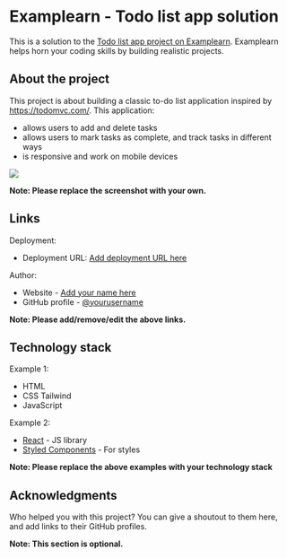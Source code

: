 # Examplearn - Todo list app solution

This is a solution to the [Todo list app project on Examplearn](https://examplearn.com/projects/9e63d5ca-25ea-4341-8cb1-0808762c19c0). Examplearn helps horn your coding skills by building realistic projects. 

## About the project

This project is about building a classic to-do list application inspired by https://todomvc.com/. This application:

* allows users to add and delete tasks
* allows users to mark tasks as complete, and track tasks in different ways
* is responsive and work on mobile devices

![](./demo/demo-1.jpg)

**Note: Please replace the screenshot with your own.**

## Links

Deployment:

- Deployment URL: [Add deployment URL here](https://deployment-url.com)

Author:

- Website - [Add your name here](https://www.your-profile.com)
- GitHub profile - [@yourusername](https://github.com/yourusername)

**Note: Please add/remove/edit the above links.**

## Technology stack

Example 1:
- HTML
- CSS Tailwind
- JavaScript

Example 2:
- [React](https://reactjs.org/) - JS library
- [Styled Components](https://styled-components.com/) - For styles

**Note: Please replace the above examples with your technology stack**

## Acknowledgments

Who helped you with this project? You can give a shoutout to them here, and add links to their GitHub profiles.

**Note: This section is optional.**
